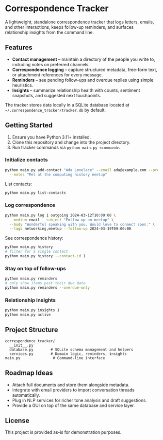 # Correspondence Tracker

A lightweight, standalone correspondence tracker that logs letters, emails, and other interactions, keeps follow-up reminders, and surfaces relationship insights from the command line.

## Features

* **Contact management** – maintain a directory of the people you write to, including notes on preferred channels.
* **Correspondence logging** – capture structured metadata, free-form text, or attachment references for every message.
* **Reminders** – see pending follow-ups and overdue replies using simple heuristics.
* **Insights** – summarize relationship health with counts, sentiment snapshots, and suggested next touchpoints.

The tracker stores data locally in a SQLite database located at `~/.correspondence_tracker/tracker.db` by default.

## Getting Started

1. Ensure you have Python 3.11+ installed.
2. Clone this repository and change into the project directory.
3. Run tracker commands via `python main.py <command>`.

### Initialize contacts

```bash
python main.py add-contact "Ada Lovelace" --email ada@example.com --preferred-channel email \
  --notes "Met at the computing history meetup"
```

List contacts:

```bash
python main.py list-contacts
```

### Log correspondence

```bash
python main.py log 1 outgoing 2024-03-12T10:00:00 \
  --medium email --subject "Follow up on meetup" \
  --body "Wonderful speaking with you. Would love to connect soon." \
  --tags networking,meetup --follow-up 2024-03-19T09:00:00
```

See correspondence history:

```bash
python main.py history
# filter for a single contact
python main.py history --contact-id 1
```

### Stay on top of follow-ups

```bash
python main.py reminders
# only show items past their due date
python main.py reminders --overdue-only
```

### Relationship insights

```bash
python main.py insights 1
python main.py active
```

## Project Structure

```
correspondence_tracker/
  __init__.py
  database.py        # SQLite schema management and helpers
  services.py        # Domain logic, reminders, insights
main.py               # Command-line interface
```

## Roadmap Ideas

* Attach full documents and store them alongside metadata.
* Integrate with email providers to import conversation threads automatically.
* Plug in NLP services for richer tone analysis and draft suggestions.
* Provide a GUI on top of the same database and service layer.

## License

This project is provided as-is for demonstration purposes.
